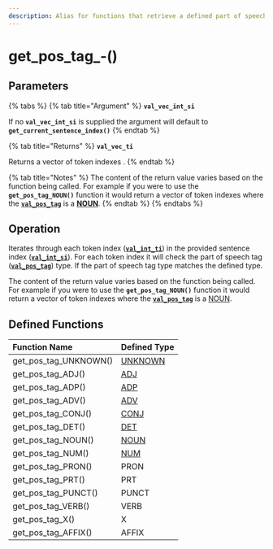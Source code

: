 ```yaml
---
description: Alias for functions that retrieve a defined part of speech tag type
---
```


# get\_pos\_tag\_-\(\)

## Parameters

{% tabs %}
{% tab title="Argument" %}
**`val_vec_int_si`**

If no **`val_vec_int_si`** is supplied the argument will default to **`get_current_sentence_index()`**
{% endtab %}

{% tab title="Returns" %}
**`val_vec_ti`**

Returns a vector of token indexes . 
{% endtab %}

{% tab title="Notes" %}
The content of the return value varies based on the function being called. For example if you were to use the **`get_pos_tag_NOUN()`** function it would return a vector of token indexes where the [**`val_pos_tag`**](../../variable-types/val_pos_tag.md) is a [**NOUN**](../../../definitions/parts-of-speech/noun.md).
{% endtab %}
{% endtabs %}

## Operation

Iterates through each token index \([**`val_int_ti`**](../../variable-types/val_int_ti.md)\) in the provided sentence index \([**`val_int_si`**](../../variable-types/val_int_si.md)\). For each token index it will check the part of speech tag \([**`val_pos_tag`**](../../variable-types/val_pos_tag.md)\) type. If the part of speech tag type matches the defined type.

The content of the return value varies based on the function being called. For example if you were to use the **`get_pos_tag_NOUN()`** function it would return a vector of token indexes where the [**`val_pos_tag`**](../../variable-types/val_pos_tag.md) is a [NOUN](../../../definitions/parts-of-speech/noun.md).

## Defined Functions

| Function Name | Defined Type |
| :--- | :--- |
| get\_pos\_tag\_UNKNOWN\(\) | [UNKNOWN](../../../definitions/parts-of-speech/unknown.md) |
| get\_pos\_tag\_ADJ\(\) | [ADJ](../../../definitions/parts-of-speech/adj.md) |
| get\_pos\_tag\_ADP\(\) | [ADP](../../../definitions/parts-of-speech/adp.md) |
| get\_pos\_tag\_ADV\(\) | [ADV](../../../definitions/parts-of-speech/adv.md) |
| get\_pos\_tag\_CONJ\(\) | [CONJ](../../../definitions/parts-of-speech/conj.md) |
| get\_pos\_tag\_DET\(\) | [DET](../../../definitions/parts-of-speech/det.md) |
| get\_pos\_tag\_NOUN\(\) | [NOUN](../../../definitions/parts-of-speech/noun.md) |
| get\_pos\_tag\_NUM\(\) | [NUM](../../../definitions/parts-of-speech/num.md) |
| get\_pos\_tag\_PRON\(\) | PRON |
| get\_pos\_tag\_PRT\(\) | PRT |
| get\_pos\_tag\_PUNCT\(\) | PUNCT |
| get\_pos\_tag\_VERB\(\) | VERB |
| get\_pos\_tag\_X\(\) | X |
| get\_pos\_tag\_AFFIX\(\) | AFFIX |

